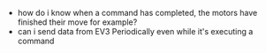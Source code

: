 * how do i know when a command has completed, the motors have finished their move for example?
* can i send data from EV3 Periodically even while it's executing a command
